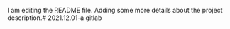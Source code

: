I am editing the README file. Adding some more details about the project description.# 2021.12.01-a
gitlab

